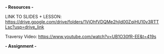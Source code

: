 **- Resources -**

LINK TO SLIDES + LESSON: https://drive.google.com/drive/folders/1VjOhfVDQMe2hjld00ZqiHU10v3RTTLsc?usp=drive_link

Traversy Video: https://www.youtube.com/watch?v=UB1O30fR-EE&t=419s

**- Assignment -**

